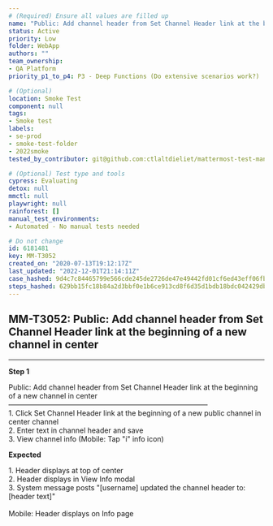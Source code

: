 ```yaml
---
# (Required) Ensure all values are filled up
name: "Public: Add channel header from Set Channel Header link at the beginning of a new channel in center"
status: Active
priority: Low
folder: WebApp
authors: ""
team_ownership: 
- QA Platform
priority_p1_to_p4: P3 - Deep Functions (Do extensive scenarios work?)

# (Optional)
location: Smoke Test
component: null
tags: 
- Smoke test
labels: 
- se-prod
- smoke-test-folder
- 2022smoke
tested_by_contributor: git@github.com:ctlaltdieliet/mattermost-test-management.git

# (Optional) Test type and tools
cypress: Evaluating
detox: null
mmctl: null
playwright: null
rainforest: []
manual_test_environments: 
- Automated - No manual tests needed

# Do not change
id: 6181481
key: MM-T3052
created_on: "2020-07-13T19:12:17Z"
last_updated: "2022-12-01T21:14:11Z"
case_hashed: 9d4c7c84465799e566cde245de2726de47e49442fd01cf6ed43eff06fb1080049ef3a0fdfa1593c0948492d46ee43cb3
steps_hashed: 629bb15fc18b84a2d3bbf0e1b6ce913cd8f6d35d1bdb18bdc042429db34cb0a596b930c153623b9129789434a05677ae
---
```


<!-- (Auto-generated) Based on frontmatter's "key" and "name" -->

## MM-T3052: Public: Add channel header from Set Channel Header link at the beginning of a new channel in center

---

**Step 1**

Public: Add channel header from Set Channel Header link at the beginning of a new channel in center\
————————————————————————————\
1\. Click Set Channel Header link at the beginning of a new public channel in center channel\
2\. Enter text in channel header and save\
3\. View channel info (Mobile: Tap "i" info icon)

**Expected**

1\. Header displays at top of center\
2\. Header displays in View Info modal\
3\. System message posts "\[username] updated the channel header to: \[header text]"\
\
Mobile: Header displays on Info page
